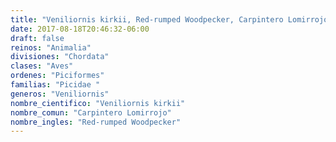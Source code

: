 ```yaml
---
title: "Veniliornis kirkii, Red-rumped Woodpecker, Carpintero Lomirrojo"
date: 2017-08-18T20:46:32-06:00
draft: false
reinos: "Animalia"
divisiones: "Chordata"
clases: "Aves"
ordenes: "Piciformes"
familias: "Picidae "
generos: "Veniliornis"
nombre_cientifico: "Veniliornis kirkii"
nombre_comun: "Carpintero Lomirrojo"
nombre_ingles: "Red-rumped Woodpecker"
---
```

